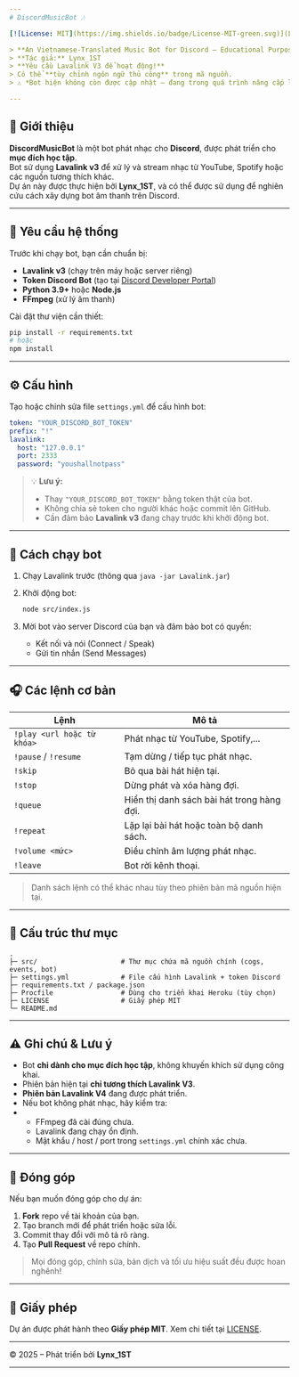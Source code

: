 ```yaml
---
# DiscordMusicBot 🎶

[![License: MIT](https://img.shields.io/badge/License-MIT-green.svg)](LICENSE)

> **An Vietnamese-Translated Music Bot for Discord – Educational Purpose only**  
> **Tác giả:** Lynx_1ST  
> **Yêu cầu Lavalink V3 để hoạt động!**  
> Có thể **tùy chỉnh ngôn ngữ thủ công** trong mã nguồn.  
> ⚠️ *Bot hiện không còn được cập nhật – đang trong quá trình nâng cấp lên Lavalink V4.*

---
```


## 🧠 Giới thiệu

**DiscordMusicBot** là một bot phát nhạc cho **Discord**, được phát triển cho **mục đích học tập**.  
Bot sử dụng **Lavalink v3** để xử lý và stream nhạc từ YouTube, Spotify hoặc các nguồn tương thích khác.  
Dự án này được thực hiện bởi **Lynx_1ST**, và có thể được sử dụng để nghiên cứu cách xây dựng bot âm thanh trên Discord.

---

## 🧰 Yêu cầu hệ thống

Trước khi chạy bot, bạn cần chuẩn bị:

- **Lavalink v3** (chạy trên máy hoặc server riêng)
- **Token Discord Bot** (tạo tại [Discord Developer Portal](https://discord.com/developers/applications))
- **Python 3.9+** hoặc **Node.js** 
- **FFmpeg** (xử lý âm thanh)

Cài đặt thư viện cần thiết:

```bash
pip install -r requirements.txt
# hoặc
npm install
````

---

## ⚙️ Cấu hình

Tạo hoặc chỉnh sửa file `settings.yml` để cấu hình bot:

```yaml
token: "YOUR_DISCORD_BOT_TOKEN"
prefix: "!"
lavalink:
  host: "127.0.0.1"
  port: 2333
  password: "youshallnotpass"
```

> 💡 **Lưu ý:**
>
> * Thay `"YOUR_DISCORD_BOT_TOKEN"` bằng token thật của bot.
> * Không chia sẻ token cho người khác hoặc commit lên GitHub.
> * Cần đảm bảo **Lavalink v3** đang chạy trước khi khởi động bot.

---

## 🚀 Cách chạy bot

1. Chạy Lavalink trước (thông qua `java -jar Lavalink.jar`)

2. Khởi động bot:

   ```bash
   node src/index.js
   ```

3. Mời bot vào server Discord của bạn và đảm bảo bot có quyền:

   * Kết nối và nói (Connect / Speak)
   * Gửi tin nhắn (Send Messages)

---

## 🎧 Các lệnh cơ bản

| Lệnh                       | Mô tả                                      |
| -------------------------- | ------------------------------------------ |
| `!play <url hoặc từ khóa>` | Phát nhạc từ YouTube, Spotify,...          |
| `!pause` / `!resume`       | Tạm dừng / tiếp tục phát nhạc.             |
| `!skip`                    | Bỏ qua bài hát hiện tại.                   |
| `!stop`                    | Dừng phát và xóa hàng đợi.                 |
| `!queue`                   | Hiển thị danh sách bài hát trong hàng đợi. |
| `!repeat`                  | Lặp lại bài hát hoặc toàn bộ danh sách.    |
| `!volume <mức>`            | Điều chỉnh âm lượng phát nhạc.             |
| `!leave`                   | Bot rời kênh thoại.                        |

> Danh sách lệnh có thể khác nhau tùy theo phiên bản mã nguồn hiện tại.

---

## 📁 Cấu trúc thư mục

```
.
├─ src/                     # Thư mục chứa mã nguồn chính (cogs, events, bot)
├─ settings.yml             # File cấu hình Lavalink + token Discord
├─ requirements.txt / package.json
├─ Procfile                 # Dùng cho triển khai Heroku (tùy chọn)
├─ LICENSE                  # Giấy phép MIT
└─ README.md
```

---

## ⚠️ Ghi chú & Lưu ý

* Bot **chỉ dành cho mục đích học tập**, không khuyến khích sử dụng công khai.
* Phiên bản hiện tại **chỉ tương thích Lavalink V3**.
* **Phiên bản Lavalink V4** đang được phát triển.
* Nếu bot không phát nhạc, hãy kiểm tra:
* 
  * FFmpeg đã cài đúng chưa.
  * Lavalink đang chạy ổn định.
  * Mật khẩu / host / port trong `settings.yml` chính xác chưa.

---

## 🤝 Đóng góp

Nếu bạn muốn đóng góp cho dự án:

1. **Fork** repo về tài khoản của bạn.
2. Tạo branch mới để phát triển hoặc sửa lỗi.
3. Commit thay đổi với mô tả rõ ràng.
4. Tạo **Pull Request** về repo chính.

> Mọi đóng góp, chỉnh sửa, bản dịch và tối ưu hiệu suất đều được hoan nghênh!

---

## 📄 Giấy phép

Dự án được phát hành theo **Giấy phép MIT**.
Xem chi tiết tại [LICENSE](LICENSE).

---

© 2025 – Phát triển bởi **Lynx_1ST**


---



